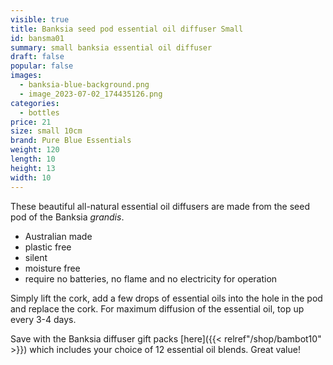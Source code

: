 ```yaml
---
visible: true
title: Banksia seed pod essential oil diffuser Small
id: bansma01
summary: small banksia essential oil diffuser
draft: false
popular: false
images:
  - banksia-blue-background.png
  - image_2023-07-02_174435126.png
categories:
  - bottles
price: 21
size: small 10cm
brand: Pure Blue Essentials
weight: 120
length: 10
height: 13
width: 10
---
```

T﻿hese beautiful all-natural essential oil diffusers are made from the seed pod of the Banksia *grandis*.  

* Australian made
* plastic free
* silent
* m﻿oisture free
* require no batteries, no flame and no electricity for operation

S﻿imply lift the cork, add a few drops of essential oils into the hole in the pod and replace the cork.  For maximum diffusion of the essential oil, top up every 3-4 days.  

S﻿ave with the Banksia diffuser gift packs [here]({{< relref"/shop/bambot10" >}}) which includes your choice of 12 essential oil blends.  Great value!